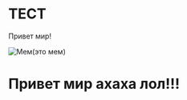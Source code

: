 # ТЕСТ

Привет мир!

![Мем](https://cs12.pikabu.ru/post_img/big/2021/01/08/2/1610065346162342653.jpg)(это мем)

<h1>Привет мир ахаха лол!!!</h1>